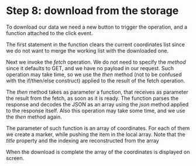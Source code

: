 # Step 8: download from the storage

To download our data we need a new button to trigger the operation, and a function attached to the click event.

The first statement in the function clears the current coordinates list since we do not want to merge the working list with the downloaded one.

Next we invoke the *fetch* operation. We do not need to specify the *method* since it defaults to GET, and we have no payload in our request. Such operation may take time, so we use the *then* method (not to be confused with the if/then/else construct) applied to the result of the fetch operation.

The *then* method takes as parameter a function, that receives as parameter the result from the fetch, as soon as it is ready. The function parses the response and decodes the JSON as an array using the *json* method applied to the response itself. Also this operation may take some time, and we use the *then* method again.

The parameter of such function is an array of coordinates. For each of them we create a marker, while pushing the item in the local array. Note that the *title* property and the indexing are reconstructed from the array

When the download is complete the array of the coordinates is displayed on screen.
